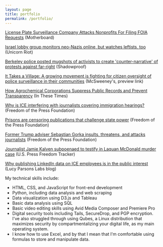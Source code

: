 ```yaml
---
layout: page
title: portfolio
permalink: /portfolio/
---
```


[License Plate Surveillance Company Attacks Nonprofits For Filing FOIA Requests](https://motherboard.vice.com/en_us/article/3kjp85/vigilant-solutions-eff-muckrock-foia-requests) (Motherboard)

[Israel lobby group monitors neo-Nazis online, but watches leftists, too](https://www.unicornriot.ninja/2018/israel-lobby-group-monitors-neo-nazis-online-but-watches-leftists-too/) (Unicorn Riot)

[Berkeley police posted mugshots of activists to create 'counter-narrative' of protests against far-right](https://shadowproof.com/2018/10/03/berkeley-police-posted-mugshots-activists-create-counter-narrative-protests-far-right/) (Shadowproof)

[It Takes a Village: A growing movement is fighting for citizen oversight of police surveillance in their communities](https://store.mcsweeneys.net/products/mcsweeney-s-issue-54-the-end-of-trust) (McSweeney's, preview link)

[How Agrochemical Corporations Suppress Public Records and Prevent Transparency](http://inthesetimes.com/rural-america/entry/21011/freedom-of-information-act-corporate-power-transparency-agrochemicals) (In These Times)

[Why is ICE interfering with journalists covering immigration hearings?](https://freedom.press/news/why-ice-interfering-journalists-covering-immigration-hearings/) (Freedom of the Press Foundation)

[Prisons are censoring publications that challenge state power](https://freedom.press/news/prisons-are-censoring-publications-challenge-state-power/) (Freedom of the Press Foundation)

[Former Trump adviser Sebastian Gorka insults, threatens, and attacks journalists](https://freedom.press/news/former-trump-adviser-sebastian-gorka-insults-threatens-and-attacks-journalists/) (Freedom of the Press Foundation)

[Journalist Jamie Kalven subpoenaed to testify in Laquan McDonald murder case](https://pressfreedomtracker.us/all-incidents/journalist-jamie-kalven-subpoenaed-testify-laquan-mcdonald-murder-case/) (U.S. Press Freedom Tracker)

[Why publishing LinkedIn data on ICE employees is in the public interest](https://lucyparsonslabs.com/posts/ice-public-interest/) (Lucy Parsons Labs blog)

My technical skills include:
* HTML, CSS, and JavaScript for front-end development
* Python, including data analysis and web scraping
* Data visualization using D3.js and Tableau
* Basic data analysis using SQL
* Basic video editing skills using Avid Media Composer and Premiere Pro
* Digital security tools including Tails, SecureDrop, and PGP encryption. I've also struggled through using Qubes, a Linux distribution that maximizes security by compartmentalizing your digital life, as my main operating system.
* I know how to use Excel, and by that I mean that I'm comfortable using formulas to store and manipulate data.
